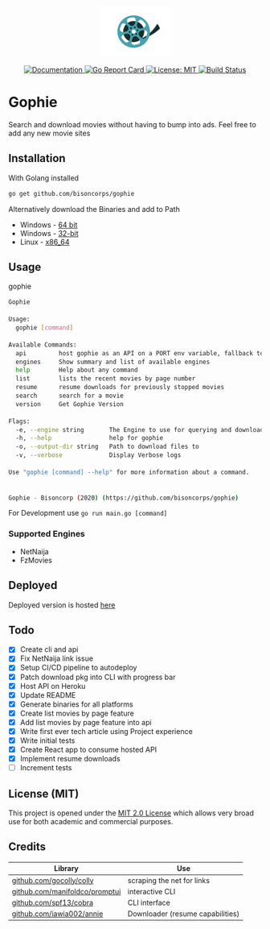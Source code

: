<p align="center"><img src="assets/reel.png" alt="Gophie" height="100px"></p>

<div align="center">
  <a href="https://godoc.org/github.com/bisoncorps/gophie">
    <img src="https://img.shields.io/badge/godoc-reference-blue.svg?style=flat-square" alt="Documentation">
  </a>
  <a href="https://goreportcard.com/report/github.com/bisoncorps/gophie">
    <img src="https://goreportcard.com/badge/github.com/bisoncorps/gophie" alt="Go Report Card">
  </a>
  <a href="https://opensource.org/licenses/MIT">
    <img src="https://img.shields.io/badge/License-MIT-yellow.svg" alt="License: MIT">
  </a>
  <a href="https://travis-ci.org/bisoncorps/gophie">
    <img src="https://travis-ci.org/bisoncorps/gophie.svg?branch=master" alt="Build Status">
  </a>
</div>

# Gophie

Search and download movies without having to bump into ads. Feel free to add any new movie sites


## Installation
With Golang installed

```bash
go get github.com/bisoncorps/gophie
```
Alternatively download the Binaries and add to Path

- Windows - [64 bit](bin/windows/64-bit/gophie)
- Windows - [32-bit](bin/windows/32-bit/gophie)
- Linux - [x86_64](bin/linux/x86-64/gophie)

## Usage

gophie

```bash
Gophie

Usage:
  gophie [command]

Available Commands:
  api         host gophie as an API on a PORT env variable, fallback to set argument
  engines     Show summary and list of available engines
  help        Help about any command
  list        lists the recent movies by page number
  resume      resume downloads for previously stopped movies
  search      search for a movie
  version     Get Gophie Version

Flags:
  -e, --engine string       The Engine to use for querying and downloading (default "netnaija")
  -h, --help                help for gophie
  -o, --output-dir string   Path to download files to
  -v, --verbose             Display Verbose logs

Use "gophie [command] --help" for more information about a command.


Gophie - Bisoncorp (2020) (https://github.com/bisoncorps/gophie)
```

For Development use `go run main.go [command]`

### Supported Engines

- NetNaija
- FzMovies

## Deployed

Deployed version is hosted [here](https://gophie.herokuapp.com)

## Todo 

- [x] Create cli and api
- [x] Fix NetNaija link issue
- [x] Setup CI/CD pipeline to autodeploy
- [x] Patch download pkg into CLI with progress bar
- [x] Host API on Heroku
- [x] Update README
- [x] Generate binaries for all platforms
- [x] Create list movies by page feature
- [x] Add list movies by page feature into api
- [x] Write first ever tech article using Project experience
- [x] Write initial tests
- [x] Create React app to consume hosted API
- [x] Implement resume downloads
- [ ] Increment tests

## License (MIT)

This project is opened under the [MIT 2.0 License](https://github.com/bisoncorps/gophie/blob/master/LICENSE) which allows very broad use for both academic and commercial purposes.


## Credits
Library | Use
------- | -----
[github.com/gocolly/colly](https://github.com/gocolly/colly) | scraping the net for links
[github.com/manifoldco/promptui](https://github.com/manifoldco/promptui/) | interactive CLI
[github.com/spf13/cobra](https://github.com/spf13/cobra) | CLI interface
[github.com/iawia002/annie](https://github.com/iawia002/annie) | Downloader (resume capabilities)
